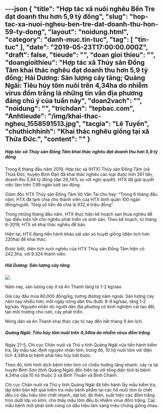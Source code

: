 ---json
{
    "title": "Hợp tác xã nuôi nghêu Bến Tre đạt doanh thu hơn 5,9 tỷ đồng",
    "slug": "hop-tac-xa-nuoi-ngheu-ben-tre-dat-doanh-thu-hon-59-ty-dong",
    "layout": "noidung.html",
    "category": "danh-muc.tin-tuc",
    "tag": [
        "tin-tuc"
    ],
    "date": "2019-05-23T17:00:00.000Z",
    "draft": false,
    "tieude": "",
    "doan gioi thieu": "",
    "doangioithieu": "Hợp tác xã Thủy sản Đồng Tâm khai thác nghêu đạt doanh thu hơn 5,9 tỷ đồng; Hải Dương: Sản lượng cáy tăng; Quảng Ngãi: Tiêu hủy tôm nuôi trên 4,34ha do nhiễm virus đốm trắng là những tin vắn địa phương đáng chú ý của tuần này",
    "doan2vach": "",
    "noidung": "",
    "trichdan": "tepbac.com",
    "Anhtieude": "/img/khai-thac-ngheu_1558591513.jpg",
    "tacgia": "Lê Tuyến",
    "chuthichhinh": "Khai thác nghêu giống tại xã Thừa Đức.",
    "__content__": ""
}
---
<h5>Hợp t&aacute;c x&atilde; Thủy sản Đồng T&acirc;m khai th&aacute;c ngh&ecirc;u đạt doanh thu hơn 5,9 tỷ đồng</h5>

<p>Trong 6 th&aacute;ng đầu năm 2019, Hợp t&aacute;c x&atilde; (HTX) Thủy sản Đồng T&acirc;m (x&atilde; Thừa Đức, huyện B&igrave;nh Đại) đ&atilde; khai th&aacute;c ngh&ecirc;u c&aacute;c loại được hơn 261 tấn, doanh thu 5,94 tỷ đồng (đạt 29,74% so với nghị quyết). HTX đ&atilde; giải quyết việc l&agrave;m tr&ecirc;n 7,99 ng&agrave;n lượt lao động.</p>

<p>Gi&aacute;m đốc HTX Thủy sản Đồng T&acirc;m V&otilde; Văn T&agrave;i cho hay: &ldquo;Trong 6 th&aacute;ng đầu năm, HTX đ&atilde; tạm chia cho th&agrave;nh vi&ecirc;n của HTX b&igrave;nh qu&acirc;n 100 ng&agrave;n đồng/người. Tổng số tiền đ&atilde; chia l&agrave; 932,4 triệu đồng&rdquo;.</p>

<p>Trong những th&aacute;ng đầu năm, HTX thực hiện kế hoạch san thưa ngh&ecirc;u để tạo điều kiện tốt cho ngh&ecirc;u ph&aacute;t triển v&agrave; sinh sản. Theo kế hoạch, từ th&aacute;ng 6-2019, HTX sẽ khai th&aacute;c ngh&ecirc;u để b&aacute;n.</p>

<p>Hiện tại, HTX đang tiến h&agrave;nh khảo s&aacute;t s&acirc;n s&ograve; huyết giống (diện t&iacute;ch hơn 220ha) để khai th&aacute;c.</p>

<p>Được biết, diện t&iacute;ch nu&ocirc;i ngh&ecirc;u của HTX Thủy sản Đồng T&acirc;m hiện c&oacute;&nbsp; 242,3ha, với 9.324 th&agrave;nh vi&ecirc;n.</p>

<h5>Hải Dương: Sản lượng c&aacute;y tăng</h5>

<p><img src="https://tepbac.com/upload/images/2019/05/san-luong-cay_1558591312.jpg" /></p>

<p>Năm nay, sản lượng c&aacute;y ở x&atilde; An Thanh tăng từ 1-2 kg/s&agrave;o</p>

<p>Gi&aacute; c&aacute;y đầu m&ugrave;a 80.000 đồng/kg, tương đương năm ngo&aacute;i. Sản lượng c&aacute;y năm nay nhiều hơn, mỗi ng&agrave;y n&ocirc;ng d&acirc;n thu được 8-9 kg/s&agrave;o, tăng 1-2 kg/s&agrave;o. Nguy&ecirc;n nh&acirc;n do người d&acirc;n địa phương c&oacute; kinh nghiệm cải tạo đất, tạo m&ocirc;i trường cho rươi, c&aacute;y ph&aacute;t triển.&nbsp;</p>

<p>N&ocirc;ng d&acirc;n x&atilde; An Thanh khai th&aacute;c c&aacute;y từ nay đến hết th&aacute;ng 9 &acirc;m lịch.&nbsp;</p>

<h5>Quảng Ng&atilde;i: Ti&ecirc;u hủy t&ocirc;m nu&ocirc;i tr&ecirc;n 4,34ha do&nbsp;nhiễm virus đốm trắng</h5>

<p>Ng&agrave;y 21-5, Chi cục Chăn nu&ocirc;i v&agrave; Th&uacute; y tỉnh Quảng Ng&atilde;i vừa tiến h&agrave;nh kiểm tra, lấy mẫu x&aacute;c định nguy&ecirc;n nh&acirc;n t&ocirc;m, trong đ&oacute;, 10 hộ nu&ocirc;i t&ocirc;m với diện t&iacute;ch 4,34ha bị bệnh phải ti&ecirc;u hủy bắt buộc.</p>

<p>Theo đ&oacute;, t&igrave;nh h&igrave;nh dịch bệnh tr&ecirc;n t&ocirc;m c&oacute; chiều hướng tăng nhanh, xảy ra tại huyện B&igrave;nh Sơn (tỉnh Quảng Ng&atilde;i) đến hiện tại với tổng diện t&iacute;ch bị bệnh 4,34ha của 10 hộ thuộc 2 x&atilde; B&igrave;nh Thuận v&agrave; B&igrave;nh Ch&aacute;nh.</p>

<p>Chi cục Chăn nu&ocirc;i v&agrave; Th&uacute; y tỉnh Quảng Ng&atilde;i đ&atilde; tiến h&agrave;nh lấy mẫu kiểm tra, lập bi&ecirc;n bản kết quả kiểm tra mẫu bệnh phẩm tại c&aacute;c hồ nu&ocirc;i t&ocirc;m bị chết đều c&oacute; dấu hiệu t&ocirc;m chết nhanh, dạt bờ, đỏ th&acirc;n, xuất hiện c&aacute;c đốm trắng tr&ograve;n dưới lớp vỏ kitin, cho thấy mẫu t&ocirc;m đều bị nhiễm virus đốm trắng. C&aacute;c mẫu bệnh mới ph&aacute;t sinh cũng c&oacute; dấu hiệu l&acirc;m s&agrave;ng triệu chứng giống nhau.</p>
